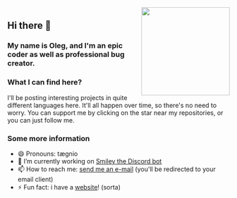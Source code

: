 <img align="right" src="https://avatars.githubusercontent.com/u/73775612?v=4" height="200" width="200">

## Hi there 👋
### My name is Oleg, and I'm an epic coder as well as professional bug creator.

### What I can find here?
I'll be posting interesting projects in quite different languages here. It'll all happen over time, so there's no need to worry. You can support me by clicking on the star near my repositories, or you can just follow me.  

### Some more information
- 😄 Pronouns: tægnio
- 🔭 I’m currently working on [Smiley the Discord bot](https://github.com/Tegnio6882/smiley)
- 📫 How to reach me: [send me an e-mail](mailto:olegbubble@gmail.com) (you'll be redirected to your email client)
- ⚡ Fun fact: i have a [website](https://tegnio.carrd.co/)! (sorta)

<!--
**Tegnio/Tegnio** is a ✨ _special_ ✨ repository because its `README.md` (this file) appears on your GitHub profile.

Here are some ideas to get you started:

- 👯 I’m looking to collaborate on ...
- 🌱 I’m currently learning ...
- 🤔 I’m looking for help with ...
- 💬 Ask me about ...
- ⚡ Fun fact: ...
-->
